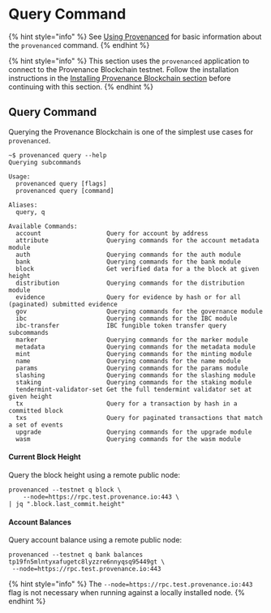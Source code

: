 # Query Command

{% hint style="info" %}
See [Using Provenanced](./) for basic information about the `provenanced` command.
{% endhint %}

{% hint style="info" %}
This section uses the `provenanced` application to connect to the Provenance Blockchain testnet.  Follow the installation instructions in the [Installing Provenance Blockchain section](../running-a-node/) before continuing with this section.
{% endhint %}

## Query Command

Querying the Provenance Blockchain is one of the simplest use cases for `provenanced`. 

```text
~$ provenanced query --help
Querying subcommands

Usage:
  provenanced query [flags]
  provenanced query [command]

Aliases:
  query, q

Available Commands:
  account                  Query for account by address
  attribute                Querying commands for the account metadata module
  auth                     Querying commands for the auth module
  bank                     Querying commands for the bank module
  block                    Get verified data for a the block at given height
  distribution             Querying commands for the distribution module
  evidence                 Query for evidence by hash or for all (paginated) submitted evidence
  gov                      Querying commands for the governance module
  ibc                      Querying commands for the IBC module
  ibc-transfer             IBC fungible token transfer query subcommands
  marker                   Querying commands for the marker module
  metadata                 Querying commands for the metadata module
  mint                     Querying commands for the minting module
  name                     Querying commands for the name module
  params                   Querying commands for the params module
  slashing                 Querying commands for the slashing module
  staking                  Querying commands for the staking module
  tendermint-validator-set Get the full tendermint validator set at given height
  tx                       Query for a transaction by hash in a committed block
  txs                      Query for paginated transactions that match a set of events
  upgrade                  Querying commands for the upgrade module
  wasm                     Querying commands for the wasm module
```

#### Current Block Height

Query the block height using a remote public node:

```text
provenanced --testnet q block \
    --node=https://rpc.test.provenance.io:443 \
| jq ".block.last_commit.height"
```

#### Account Balances

Query account balance using a remote public node:

```text
provenanced --testnet q bank balances tp19fn5mlntyxafugetc8lyzzre6nnyqsq95449gt \
 --node=https://rpc.test.provenance.io:443
```

{% hint style="info" %}
The `--node=https://rpc.test.provenance.io:443` flag is not necessary when running against a locally installed node.
{% endhint %}

